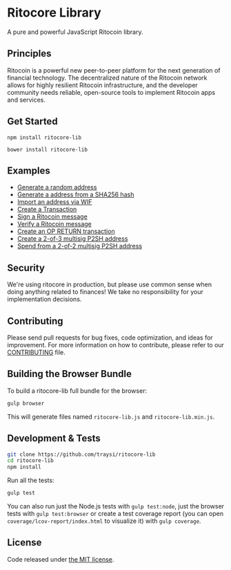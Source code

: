 Ritocore Library
=======

A pure and powerful JavaScript Ritocoin library.

## Principles

Ritocoin is a powerful new peer-to-peer platform for the next generation of financial technology. The decentralized nature of the Ritocoin network allows for highly resilient Ritocoin infrastructure, and the developer community needs reliable, open-source tools to implement Ritocoin apps and services.

## Get Started

```
npm install ritocore-lib
```

```
bower install ritocore-lib
```

## Examples

* [Generate a random address](https://github.com/traysi/ritocore-lib/blob/master/docs/examples.md#generate-a-random-address)
* [Generate a address from a SHA256 hash](https://github.com/traysi/ritocore-lib/blob/master/docs/examples.md#generate-a-address-from-a-sha256-hash)
* [Import an address via WIF](https://github.com/traysi/ritocore-lib/blob/master/docs/examples.md#import-an-address-via-wif)
* [Create a Transaction](https://github.com/traysi/ritocore-lib/blob/master/docs/examples.md#create-a-transaction)
* [Sign a Ritocoin message](https://github.com/traysi/ritocore-lib/blob/master/docs/examples.md#sign-a-ritocoin-message)
* [Verify a Ritocoin message](https://github.com/traysi/ritocore-lib/blob/master/docs/examples.md#verify-a-ritocoin-message)
* [Create an OP RETURN transaction](https://github.com/traysi/ritocore-lib/blob/master/docs/examples.md#create-an-op-return-transaction)
* [Create a 2-of-3 multisig P2SH address](https://github.com/traysi/ritocore-lib/blob/master/docs/examples.md#create-a-2-of-3-multisig-p2sh-address)
* [Spend from a 2-of-2 multisig P2SH address](https://github.com/traysi/ritocore-lib/blob/master/docs/examples.md#spend-from-a-2-of-2-multisig-p2sh-address)


## Security

We're using ritocore in production, but please use common sense when doing anything related to finances! We take no responsibility for your implementation decisions.

## Contributing

Please send pull requests for bug fixes, code optimization, and ideas for improvement. For more information on how to contribute, please refer to our [CONTRIBUTING](https://github.com/traysi/ritocore-lib/blob/master/CONTRIBUTING.md) file.

## Building the Browser Bundle

To build a ritocore-lib full bundle for the browser:

```sh
gulp browser
```

This will generate files named `ritocore-lib.js` and `ritocore-lib.min.js`.

## Development & Tests

```sh
git clone https://github.com/traysi/ritocore-lib
cd ritocore-lib
npm install
```

Run all the tests:

```sh
gulp test
```

You can also run just the Node.js tests with `gulp test:node`, just the browser tests with `gulp test:browser`
or create a test coverage report (you can open `coverage/lcov-report/index.html` to visualize it) with `gulp coverage`.

## License

Code released under [the MIT license](https://github.com/traysi/ritocore-lib/blob/master/LICENSE).
